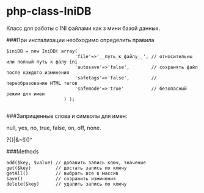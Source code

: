 php-class-IniDB
===============

Класс для работы с INI файлами как з мини базой данных.

###При инстализации необходимо определить правила
```
$iniDB = new IniDB( array(
                         'file'=>'__путь_к_файлу__', // относительны или полный путь к фалу ini
                         'autosave'=>'false',        // сохранять файл после каждого изминения
                         'safetags'=>'false',        // переобразование HTML тегов
                         'safemode'=>'true'          // безопасный режим для имен
                     ) );
                     
```



###Заприщенные слова и символы для имен:

null, yes, no, true, false, on, off, none. 

?{}|&~![()^



###Methods
```
add($key, $value) // добавить запись ключ, значение
get($key)         // достать запись по ключу
getAll()          // выбрать все в массив
save()            // созранить изминения
delete($key)      // удалить запись по ключу       
```
